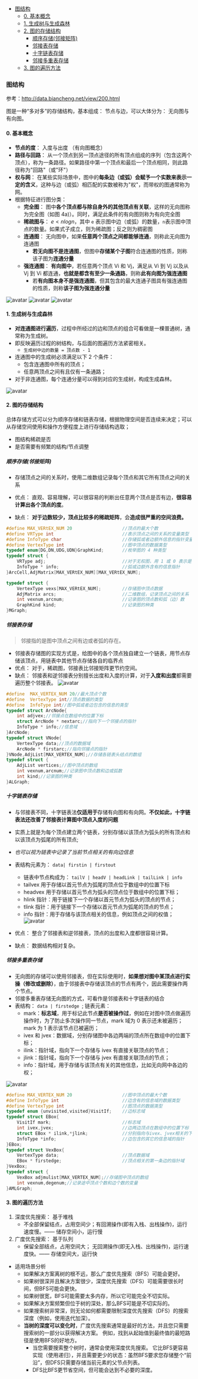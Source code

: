 - [图结构](#图结构)
  - [0. 基本概念](#0-基本概念)
  - [1. 生成树与生成森林](#1-生成树与生成森林)
  - [2. 图的存储结构](#2-图的存储结构)
    - [顺序存储(邻接矩阵)](#顺序存储邻接矩阵)
    - [邻接表存储](#邻接表存储)
    - [十字链表存储](#十字链表存储)
    - [邻接多重表存储](#邻接多重表存储)
  - [3. 图的遍历方法](#3-图的遍历方法)
### 图结构
参考：http://data.biancheng.net/view/200.html

图是一种“多对多”的存储结构，基本组成： 节点与边，可以大体分为： 无向图与有向图。
#### 0. 基本概念
- **节点的度**： 入度与出度 （有向图概念）
- **路径与回路**： 从一个顶点到另一顶点途径的所有顶点组成的序列（包含这两个顶点），称为一条路径。如果路径中第一个顶点和最后一个顶点相同，则此路径称为"回路"（或"环"）
- **权与网**： 在某些实际场景中，图中的**每条边（或弧）会赋予一个实数来表示一定的含义**，这种与边（或弧）相匹配的实数被称为"权"，而带权的图通常称为网。
- 根据特征进行图分类：
  - **完全图**： 图中**各个顶点都与除自身外的其他顶点有关联**，这样的无向图称为完全图（如图 4a)）。同时，满足此条件的有向图则称为有向完全图
  - **稀疏图与**： $e<nlogn$，其中 `e` 表示图中边（或弧）的数量，`n`表示图中顶点的数量。如果式子成立，则为稀疏图；反之则为稠密图
  - **连通图**： 无向图中，如果**任意两个顶点之间都能够连通**，则称此无向图为连通图
    - **若无向图不是连通图**，但图中**存储某个子图**符合连通图的性质，则称该子图为**连通分量**
  - **强连通图**： **有向图中**，若任意两个顶点 Vi 和 Vj，满足从 Vi 到 Vj 以及从 Vj 到 Vi 都连通，**也就是都含有至少一条通路**，则称**此有向图为强连通图**
    - 若**有向图本身不是强连通图**，但其包含的最大连通子图具有强连通图的性质，则称**该子图为强连通分量**

![avatar](./pics/连通图.png)
![avatar](./pics/连通分量.png)
![avatar](./pics/强连通图.png)
#### 1. 生成树与生成森林
- **对连通图进行遍历**，过程中所经过的边和顶点的组合可看做是一棵普通树，通常称为生成树。
- 即反映遍历过程的树结构，与后面的图遍历方法紧密相关。
  - `生成树中边的数量 = 顶点数 - 1`
- 连通图中的生成树必须满足以下 2 个条件：
  - 包含连通图中所有的顶点；
  - 任意两顶点之间有且仅有一条通路；
- 对于非连通图，每个连通分量可以得到对应的生成树，构成生成森林。

![avatar](pics/生成树.png)

#### 2. 图的存储结构
总体存储方式可以分为顺序存储和链表存储，根据物理空间是否连续来决定；可以从存储空间使用和操作方便程度上进行存储结构选取；
- 图结构稀疏是否
- 是否需要有频繁的结构/节点调整
##### 顺序存储(邻接矩阵)
- 存储顶点之间的关系时，使用二维数组记录每个顶点和其它所有顶点之间的关系
- 优点：
直观、容易理解，可以很容易的判断出任意两个顶点是否有边，**很容易计算出各个顶点的度**。

- 缺点：
**对于边数较少，顶点比较多的稀疏矩阵**，会**造成很严重的空间浪费。**


```c++
#define MAX_VERtEX_NUM 20                   //顶点的最大个数
#define VRType int                          //表示顶点之间的关系的变量类型
#define InfoType char                       //存储弧或者边额外信息的指针变量类型
#define VertexType int                      //图中顶点的数据类型
typedef enum{DG,DN,UDG,UDN}GraphKind;       //枚举图的 4 种类型
typedef struct {
    VRType adj;                             //对于无权图，用 1 或 0 表示是否相邻；对于带权图，直接为权值。
    InfoType * info;                        //弧或边额外含有的信息指针
}ArcCell,AdjMatrix[MAX_VERtEX_NUM][MAX_VERtEX_NUM];

typedef struct {
    VertexType vexs[MAX_VERtEX_NUM];        //存储图中顶点数据
    AdjMatrix arcs;                         //二维数组，记录顶点之间的关系
    int vexnum,arcnum;                      //记录图的顶点数和弧（边）数
    GraphKind kind;                         //记录图的种类
}MGraph;
```

##### 邻接表存储
> 邻接指的是图中顶点之间有边或者弧的存在。
- 邻接表存储图的实现方式是，给图中的各个顶点独自建立一个链表，用节点存储该顶点，用链表中其他节点存储各自的临界点
- 优点： 对于，稀疏图，邻接表比邻接矩阵更节约空间。
- 缺点： 邻接表和逆邻接表分别擅长出度和入度的计算，对于**入度和出度**都需要遍历整个邻接表。
![avatar](pics/邻接表.png)

```C
#define  MAX_VERTEX_NUM 20//最大顶点个数
#define  VertexType int//顶点数据的类型
#define  InfoType int//图中弧或者边包含的信息的类型
typedef struct ArcNode{
    int adjvex;//邻接点在数组中的位置下标
    struct ArcNode * nextarc;//指向下一个邻接点的指针
    InfoType * info;//信息域
}ArcNode;
typedef struct VNode{
    VertexType data;//顶点的数据域
    ArcNode * firstarc;//指向邻接点的指针
}VNode,AdjList[MAX_VERTEX_NUM];//存储各链表头结点的数组
typedef struct {
    AdjList vertices;//图中顶点的数组
    int vexnum,arcnum;//记录图中顶点数和边或弧数
    int kind;//记录图的种类
}ALGraph;
```
##### 十字链表存储
- 与邻接表不同，十字链表法**仅适用于**存储有向图和有向网。**不仅如此，十字链表法还改善了邻接表计算图中顶点入度的问题**
- 实质上就是为每个顶点建立两个链表，分别存储以该顶点为弧头的所有顶点和以该顶点为弧尾的所有顶点;
- *也可以视为链表中记录了当前节点相关的有向边信息* 
- 表结构元素为： `data| firstin | firstout`
  - 链表中节点构成为： `tailV | headV | headLink | tailLink | info`
  - tailvex 用于存储以首元节点为弧尾的顶点位于数组中的位置下标
  - headvex 用于存储以首元节点为弧头的顶点位于数组中的位置下标；
  - hlink 指针：用于链接下一个存储以首元节点为弧头的顶点的节点；
  - tlink 指针：用于链接下一个存储以首元节点为弧尾的顶点的节点；
  - info 指针：用于存储与该顶点相关的信息，例如顶点之间的权值；
![avatar](pics/十字链表.png)

- 优点： 整合了邻接表和逆邻接表，顶点的出度和入度都很容易计算。
- 缺点： 数据结构相对复杂。

##### 邻接多重表存储
- 无向图的存储可以使用邻接表，但在实际使用时，**如果想对图中某顶点进行实操（修改或删除）**，由于邻接表中存储该顶点的节点有两个，因此需要操作两个节点。
- 邻接多重表存储无向图的方式，可看作是邻接表和十字链表的结合
- 表结构： `data | firstedge `; 链表元素：
  - mark：**标志域**，用于标记此节点**是否被操作过**，例如在对图中顶点做遍历操作时，为了防止多次操作同一节点，mark 域为 0 表示还未被遍历；mark 为 1 表示该节点已被遍历；
  - ivex 和 jvex：数据域，分别存储图中各边两端的顶点所在数组中的位置下标；
  - ilink：指针域，指向下一个存储与 ivex 有直接关联顶点的节点；
  - jlink：指针域，指向下一个存储与 jvex 有直接关联顶点的节点；
  - info：指针域，用于存储与该顶点有关的其他信息，比如无向网中各边的权；

![avatar](pics/邻接多重表.png)

```C
#define MAX_VERTEX_NUM 20                   //图中顶点的最大个数
#define InfoType int                        //边含有的信息域的数据类型
#define VertexType int                      //图顶点的数据类型
typedef enum {unvisited,visited}VisitIf;    //边标志域
typedef struct EBox{
    VisitIf mark;                           //标志域
    int ivex,jvex;                          //边两边顶点在数组中的位置下标
    struct EBox * ilink,*jlink;             //分别指向与ivex、jvex相关的下一个边
    InfoType *info;                         //边包含的其它的信息域的指针
}EBox;
typedef struct VexBox{
    VertexType data;                        //顶点数据域
    EBox * firstedge;                       //顶点相关的第一条边的指针域
}VexBox;
typedef struct {
    VexBox adjmulist[MAX_VERTEX_NUM];//存储图中顶点的数组
    int vexnum,degenum;//记录途中顶点个数和边个数的变量
}AMLGraph;
```

#### 3. 图的遍历方法

1. 深度优先搜索： 基于堆栈
   - 不全部保留结点，占用空间少；有回溯操作(即有入栈、出栈操作)，运行速度慢。—— 储存空间小，运行慢
2. 广度优先搜索： 基于队列
   - 保留全部结点，占用空间大； 无回溯操作(即无入栈、出栈操作)，运行速度快。—— 存储空间大，运行快

- 适用场景分析
  - 如果解决方案离树的根不远，那么广度优先搜索（BFS）可能会更好。
  - 如果树很深并且解决方案很少，深度优先搜索（DFS）可能需要很长时间，但BFS可能会更快。
  - 如果树很宽，BFS可能需要太多内存，所以它可能完全不切实际。
  - 如果解决方案频繁但位于树的深处，那么BFS可能是不切实际的。
  - 如果搜索树非常深，则无论如何都需要限制深度优先搜索（DFS）的搜索深度（例如，使用迭代加深）。
  - **当树的深度可以变化时**，广度优先搜索通常是最好的方法，并且您只需要搜索树的一部分以获得解决方案。 例如，找到从起始值到最终值的最短路径是使用BFS的好地方。
    - 当您需要搜索整个树时，通常会使用深度优先搜索。 它比BFS更容易实现（使用递归），并且需要更少的状态：虽然BFS要求您存储整个“前沿”，但DFS只需要存储当前元素的父节点列表。
    - DFS比BFS更节省空间，但可能会达到不必要的深度。